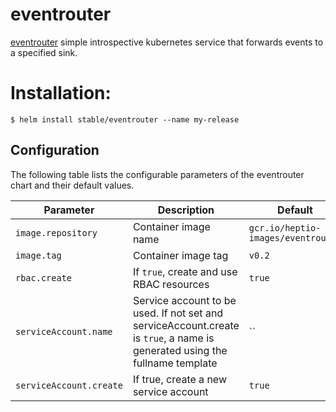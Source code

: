 # eventrouter

[eventrouter](https://github.com/heptiolabs/eventrouter) simple introspective kubernetes service that forwards events to a specified sink.


# Installation:

```console
$ helm install stable/eventrouter --name my-release
```

## Configuration

The following table lists the configurable parameters of the eventrouter chart and their default values.

|        Parameter        |                                                         Description                                                         |              Default               |
| ----------------------- | --------------------------------------------------------------------------------------------------------------------------- | ---------------------------------- |
| `image.repository`      | Container image name                                                                                                        | `gcr.io/heptio-images/eventrouter` |
| `image.tag    `         | Container image tag                                                                                                         | `v0.2`                             |
| `rbac.create`           | If `true`, create and use RBAC resources                                                                                    | `true`                             |
| `serviceAccount.name`   | Service account to be used. If not set and serviceAccount.create is `true`, a name is generated using the fullname template | ``                                 |
| `serviceAccount.create` | If true, create a new service account                                                                                       | `true`                             |
